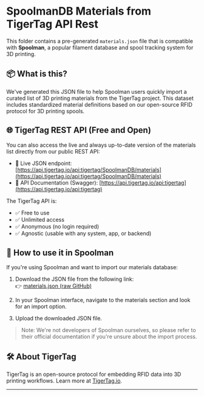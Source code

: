 # SpoolmanDB Materials from TigerTag API Rest

This folder contains a pre-generated `materials.json` file that is compatible with **Spoolman**, a popular filament database and spool tracking system for 3D printing.

## 📦 What is this?

We've generated this JSON file to help Spoolman users quickly import a curated list of 3D printing materials from the TigerTag project. This dataset includes standardized material definitions based on our open-source RFID protocol for 3D printing spools.

## 🌐 TigerTag REST API (Free and Open)

You can also access the live and always up-to-date version of the materials list directly from our public REST API:

- 🔄 Live JSON endpoint: [https://api.tigertag.io/api:tigertag/SpoolmanDB/materials](https://api.tigertag.io/api:tigertag/SpoolmanDB/materials)
- 📘 API Documentation (Swagger): [https://api.tigertag.io/api:tigertag](https://api.tigertag.io/api:tigertag)

The TigerTag API is:
- ✅ Free to use
- ✅ Unlimited access
- ✅ Anonymous (no login required)
- ✅ Agnostic (usable with any system, app, or backend)

## 🔗 How to use it in Spoolman

If you're using Spoolman and want to import our materials database:

1. Download the JSON file from the following link:  
   👉 [materials.json (raw GitHub)](https://raw.githubusercontent.com/TigerTag-Project/TigerTag-RFID-Guide/main/SpoolmanDB/materials.json)

2. In your Spoolman interface, navigate to the materials section and look for an import option.

3. Upload the downloaded JSON file.

> Note: We're not developers of Spoolman ourselves, so please refer to their official documentation if you're unsure about the import process.

## 🛠 About TigerTag

TigerTag is an open-source protocol for embedding RFID data into 3D printing workflows. Learn more at [TigerTag.io](https://www.tigertag.io).

---